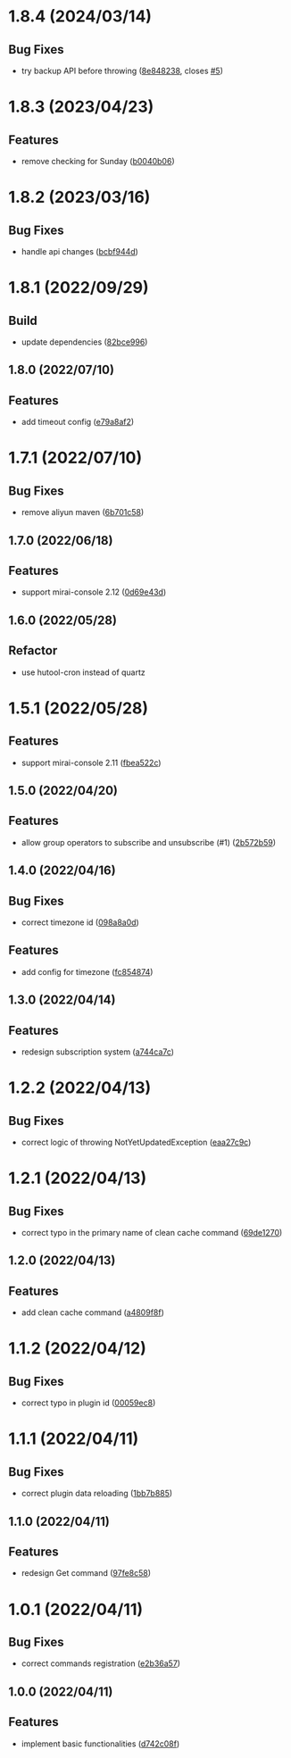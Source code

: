 <a name="1.8.4"></a>
# 1.8.4 (2024/03/14)


## Bug Fixes

* try backup API before throwing ([8e848238](https://github.com/Samarium150/mirai-console-loafers-calendar/commits/8e848238), closes [#5](https://github.com/Samarium150/mirai-console-loafers-calendar/issues/issues/5))

<a name="1.8.3"></a>
# 1.8.3 (2023/04/23)

## Features

* remove checking for Sunday ([b0040b06](https://github.com/Samarium150/mirai-console-loafers-calendar/commits/b0040b06))

<a name="1.8.2"></a>
# 1.8.2 (2023/03/16)


## Bug Fixes

* handle api changes ([bcbf944d](https://github.com/Samarium150/mirai-console-loafers-calendar/commits/bcbf944d))

<a name="1.8.1"></a>
# 1.8.1 (2022/09/29)

## Build

* update dependencies ([82bce996](https://github.com/Samarium150/mirai-console-loafers-calendar/commits/82bce996))

<a name="1.8.0"></a>
## 1.8.0 (2022/07/10)


## Features

* add timeout config ([e79a8af2](https://github.com/Samarium150/mirai-console-loafers-calendar/commits/e79a8af2))

<a name="1.7.1"></a>
# 1.7.1 (2022/07/10)


## Bug Fixes

* remove aliyun maven ([6b701c58](https://github.com/Samarium150/mirai-console-loafers-calendar/commits/6b701c58))

<a name="1.7.0"></a>
## 1.7.0 (2022/06/18)


## Features

* support mirai-console 2.12 ([0d69e43d](https://github.com/Samarium150/mirai-console-loafers-calendar/commits/0d69e43d))

<a name="1.6.0"></a>
## 1.6.0 (2022/05/28)


## Refactor

* use hutool-cron instead of quartz

<a name="1.5.1"></a>
# 1.5.1 (2022/05/28)


## Features

* support mirai-console 2.11 ([fbea522c](https://github.com/Samarium150/mirai-console-loafers-calendar/commits/fbea522c))

<a name="1.5.0"></a>
## 1.5.0 (2022/04/20)


## Features

* allow group operators to subscribe and unsubscribe (#1) ([2b572b59](https://github.com/Samarium150/mirai-console-loafers-calendar/commits/2b572b59))

<a name="1.4.0"></a>
## 1.4.0 (2022/04/16)


## Bug Fixes

* correct timezone id ([098a8a0d](https://github.com/Samarium150/mirai-console-loafers-calendar/commits/098a8a0d))

## Features

* add config for timezone ([fc854874](https://github.com/Samarium150/mirai-console-loafers-calendar/commits/fc854874))

<a name="1.3.0"></a>
## 1.3.0 (2022/04/14)


## Features

* redesign subscription system ([a744ca7c](https://github.com/Samarium150/mirai-console-loafers-calendar/commits/a744ca7c))

<a name="1.2.2"></a>
# 1.2.2 (2022/04/13)


## Bug Fixes

* correct logic of throwing NotYetUpdatedException ([eaa27c9c](https://github.com/Samarium150/mirai-console-loafers-calendar/commits/eaa27c9c))

<a name="1.2.1"></a>
# 1.2.1 (2022/04/13)


## Bug Fixes

* correct typo in the primary name of clean cache command ([69de1270](https://github.com/Samarium150/mirai-console-loafers-calendar/commits/69de1270))

<a name="1.2.0"></a>
## 1.2.0 (2022/04/13)


## Features

* add clean cache command ([a4809f8f](https://github.com/Samarium150/mirai-console-loafers-calendar/commits/a4809f8f))

<a name="1.1.2"></a>
# 1.1.2 (2022/04/12)


## Bug Fixes

* correct typo in plugin id ([00059ec8](https://github.com/Samarium150/mirai-console-loafers-calendar/commits/00059ec8))

<a name="1.1.1"></a>
# 1.1.1 (2022/04/11)


## Bug Fixes

* correct plugin data reloading ([1bb7b885](https://github.com/Samarium150/mirai-console-loafers-calendar/commits/1bb7b885))

<a name="1.1.0"></a>
## 1.1.0 (2022/04/11)


## Features

* redesign Get command ([97fe8c58](https://github.com/Samarium150/mirai-console-loafers-calendar/commits/97fe8c58))

<a name="1.0.1"></a>
# 1.0.1 (2022/04/11)


## Bug Fixes

* correct commands registration ([e2b36a57](https://github.com/Samarium150/mirai-console-loafers-calendar/commits/e2b36a57))

<a name="1.0.0"></a>
## 1.0.0 (2022/04/11)


## Features

* implement basic functionalities ([d742c08f](https://github.com/Samarium150/mirai-console-loafers-calendar/commits/d742c08f))
